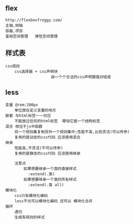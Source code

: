 ## flex
    http://flexboxfroggy.com/
    主轴,侧轴
    容器,项目
    富裕空间管理   弹性空间管理

## 样式表
    css规则
        css选择器 + css声明块
                        由一个个合法的css声明键值对组成
       
## less
    变量 @rem:200px
        单位放在定义变量的地方
    嵌套 与html标签一一对应
        不能放过任何的html标签  哪怕它是一个结构标签
    混合 相当于js中函数
        将一个规则集复制另外一个规则集中;性能不高,比较灵活(可以传参)
        复用的是动态的css代码 应该使用混合
    继承 
        性能高,不灵活(不可以传参)
        复用的是静态的css代码 应该使用继承
        
        注意点
            如果想要继承一个类的直接样式
              :extend(.类)
            如果想要继承一个类的所有样式
              :extend(.类 all)
    模块化
        css只有模块化编码
        less不光可以模块化编码 还可以 模块化合并
    循环
        递归
        生成有规则的样式